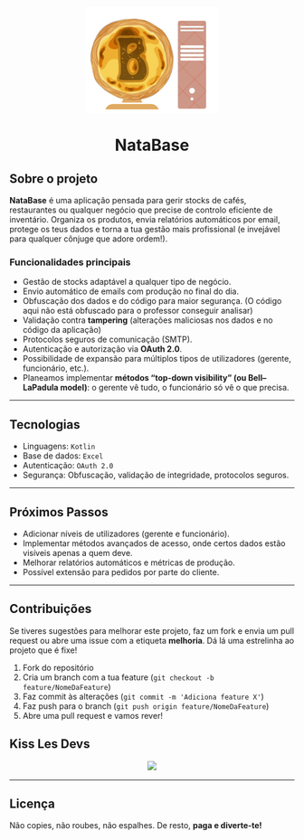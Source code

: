 <p align="center">
  <img src="/Images/NataBase_BigLogo.png" alt="logo" style="display:block; margin:0 auto;"/>
</p>

<h1 align="center">NataBase</h1>

## Sobre o projeto

**NataBase** é uma aplicação pensada para gerir stocks de cafés, restaurantes ou qualquer negócio que precise de controlo eficiente de inventário. Organiza os produtos, envia relatórios automáticos por email, protege os teus dados e torna a tua gestão mais profissional (e invejável para qualquer cônjuge que adore ordem!).  

### Funcionalidades principais
- Gestão de stocks adaptável a qualquer tipo de negócio.
- Envio automático de emails com produção no final do dia.
- Obfuscação dos dados e do código para maior segurança. (O código aqui não está obfuscado para o professor conseguir analisar)
- Validação contra **tampering** (alterações maliciosas nos dados e no código da aplicação)
- Protocolos seguros de comunicação (SMTP).
- Autenticação e autorização via **OAuth 2.0**.
- Possibilidade de expansão para múltiplos tipos de utilizadores (gerente, funcionário, etc.).
- Planeamos implementar **métodos “top-down visibility” (ou Bell–LaPadula model)**: o gerente vê tudo, o funcionário só vê o que precisa.

---

## Tecnologias

- Linguagens: `Kotlin`
- Base de dados: `Excel`
- Autenticação: `OAuth 2.0`
- Segurança: Obfuscação, validação de integridade, protocolos seguros.

---

##  Próximos Passos

- Adicionar níveis de utilizadores (gerente e funcionário).
- Implementar métodos avançados de acesso, onde certos dados estão visíveis apenas a quem deve.
- Melhorar relatórios automáticos e métricas de produção.
- Possível extensão para pedidos por parte do cliente.

---

## Contribuições

Se tiveres sugestões para melhorar este projeto, faz um fork e envia um pull request ou abre uma issue com a etiqueta **melhoria**. Dá lá uma estrelinha ao projeto que é fixe!  

1. Fork do repositório  
2. Cria um branch com a tua feature (`git checkout -b feature/NomeDaFeature`)  
3. Faz commit às alterações (`git commit -m 'Adiciona feature X'`)  
4. Faz push para o branch (`git push origin feature/NomeDaFeature`)  
5. Abre uma pull request e vamos rever!

## Kiss Les Devs

<p align="center">
  <a href="https://github.com/Samucahub/NataBase/graphs/contributors">
    <img src="https://contrib.rocks/image?repo=Samucahub/NataBase" />
  </a>
</p>

---

## Licença

Não copies, não roubes, não espalhes. De resto, **paga e diverte-te!**
